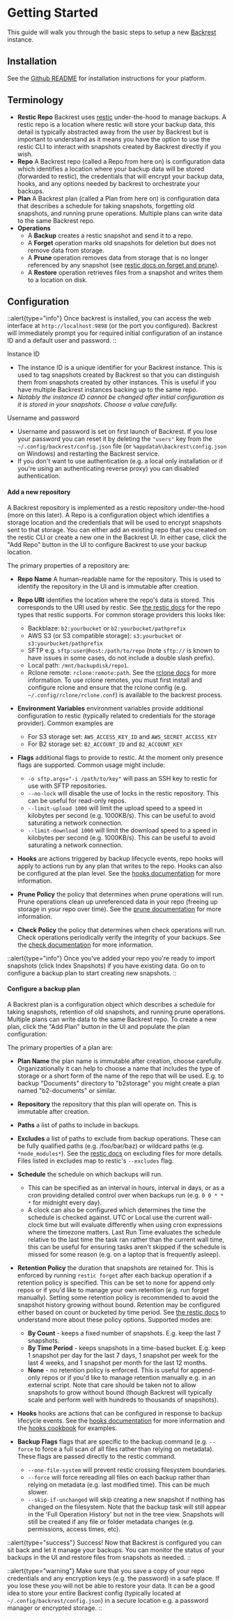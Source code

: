 # Getting Started

This guide will walk you through the basic steps to setup a new [Backrest](https://github.com/garethgeorge/backrest) instance.

## Installation

See the <a href="https://github.com/garethgeorge/backrest" target="_blank">Github README</a> for installation instructions for your platform.

## Terminology

- **Restic Repo** Backrest uses [restic](https://restic.net) under-the-hood to manage backups. A restic repo is a location where restic will store your backup data, this detail is typically abstracted away from the user by Backrest but is important to understand as it means you have the option to use the restic CLI to interact with snapshots created by Backrest directly if you wish.
- **Repo** A Backrest repo (called a Repo from here on) is configuration data which identifies a location where your backup data will be stored (forwarded to restic), the credentials that will encrypt your backup data, hooks, and any options needed by backrest to orchestrate your backups.
- **Plan** A Backrest plan (called a Plan from here on) is configuration data that describes a schedule for taking snapshots, forgetting old snapshots, and running prune operations. Multiple plans can write data to the same Backrest repo.
- **Operations**
  - A **Backup** creates a restic snapshot and send it to a repo.
  - A **Forget** operation marks old snapshots for deletion but does not remove data from storage.
  - A **Prune** operation removes data from storage that is no longer referenced by any snapshot (see [restic docs on forget and prune](https://restic.readthedocs.io/en/latest/060_forget.html)).
  - A **Restore** operation retrieves files from a snapshot and writes them to a location on disk.

## Configuration

::alert{type="info"}
Once backrest is installed, you can access the web interface at `http://localhost:9898` (or the port you configured). Backrest will immediately prompt you for required initial configuration of an instance ID and a default user and password.
::

Instance ID

 * The instance ID is a unique identifier for your Backrest instance. This is used to tag snapshots created by Backrest so that you can distinguish them from snapshots created by other instances. This is useful if you have multiple Backrest instances backing up to the same repo.
 * *Notably the instance ID cannot be changed after initial configuration as it is stored in your snapshots. Choose a value carefully.*

Username and password

 * Username and password is set on first launch of Backrest. If you lose your password you can reset it by deleting the `"users"` key from the `~/.config/backrest/config.json` file (or `%appdata%\backrest\config.json` on Windows) and restarting the Backrest service.
 * If you don't want to use authentication (e.g. a local only installation or if you're using an authenticating reverse proxy) you can disabled authentication.


#### Add a new repository

A Backrest repository is implemented as a restic repository under-the-hood (more on this later). A Repo is a configuration object which identifies a storage location and the credentials that will be used to encrypt snapshots sent to that storage. You can either add an existing repo that you created on the restic CLI or create a new one in the Backrest UI. In either case, click the "Add Repo" button in the UI to configure Backrest to use your backup location.

The primary properties of a repository are:

- **Repo Name** A human-readable name for the repository. This is used to identify the repository in the UI and is immutable after creation.

- **Repo URI** identifies the location where the repo's data is stored. This corresponds to the URI used by restic. See [the restic docs](https://restic.readthedocs.io/en/stable/030_preparing_a_new_repo.html) for the repo types that restic supports. For common storage providers this looks like:

  - Backblaze: `b2:yourbucket` or `b2:yourbucket/pathprefix`
  - AWS S3 (or S3 compatible storage): `s3:yourbucket` or `s3:yourbucket/pathprefix`
  - SFTP e.g. `sftp:user@host:/path/to/repo` (note `sftp://` is known to have issues in some cases, do not include a double slash prefix).
  - Local path: `/mnt/backupdisk/repo1`.
  - Rclone remote: `rclone:remote:path`. See the [rclone docs](https://rclone.org/docs/) for more information. To use rclone remotes, you must first install and configure rclone and ensure that the rclone config (e.g. `~/.config/rclone/rclone.conf`) is available to the backrest process.

- **Environment Variables** environment variables provide additional configuration to restic (typically related to credentials for the storage provider). Common examples are

  - For S3 storage set: `AWS_ACCESS_KEY_ID` and `AWS_SECRET_ACCESS_KEY`
  - For B2 storage set: `B2_ACCOUNT_ID` and `B2_ACCOUNT_KEY`

- **Flags** additional flags to provide to restic. At the moment only presence flags are supported. Common usage might include:

  - `-o sftp.args="-i /path/to/key"` will pass an SSH key to restic for use with SFTP repositories.
  - `--no-lock` will disable the use of locks in the restic repository. This can be useful for read-only repos.
  - `--limit-upload 1000` will limit the upload speed to a speed in kilobytes per second (e.g. 1000KB/s). This can be useful to avoid saturating a network connection.
  - `--limit-download 1000` will limit the download speed to a speed in kilobytes per second (e.g. 1000KB/s). This can be useful to avoid saturating a network connection.

- **Hooks** are actions triggered by backup lifecycle events, repo hooks will apply to actions run by any plan that writes to the repo. Hooks can also be configured at the plan level. See the [hooks documentation](/docs/hooks) for more information.

- **Prune Policy** the policy that determines when prune operations will run. Prune operations clean up unreferenced data in your repo (freeing up storage in your repo over time). See the [prune documentation](/docs/operations#prune) for more information.
- **Check Policy** the policy that determines when check operations will run. Check operations periodically verify the integrity of your backups. See the [check documentation](/docs/operations#check) for more information.

::alert{type="info"}
Once you've added your repo you're ready to import snapshots (click Index Snapshots) if you have existing data. Go on to configure a backup plan to start creating new snapshots.
::

#### Configure a backup plan

A Backrest plan is a configuration object which describes a schedule for taking snapshots, retention of old snapshots, and running prune operations. Multiple plans can write data to the same Backrest repo. To create a new plan, click the "Add Plan" button in the UI and populate the plan configuration:

The primary properties of a plan are:

- **Plan Name** the plan name is immutable after creation, choose carefully. Organizationally it can help to choose a name that includes the type of storage or a short form of the name of the repo that will be used. E.g. to backup "Documents" directory to "b2storage" you might create a plan named "b2-documents" or similar.

- **Repository** the repository that this plan will operate on. This is immutable after creation.

- **Paths** a list of paths to include in backups.

- **Excludes** a list of paths to exclude from backup operations. These can be fully qualified paths (e.g. /foo/bar/baz) or wildcard paths (e.g. `*node_modules*`). See the [restic docs](https://restic.readthedocs.io/en/latest/040_backup.html#excluding-files) on excluding files for more details. Files listed in excludes map to restic's `--excludes` flag.

- **Schedule** the schedule on which backups will run. 
  
  - This can be specified as an interval in hours, interval in days, or as a cron providing detailed control over when backups run (e.g. `0 0 * * *` for midnight every day). 
  - A clock can also be configured which determines the time the schedule is checked against. UTC or Local use the current wall-clock time but will evaluate differently when using cron expressions where the timezone matters. Last Run Time evaluates the schedule relative to the last time the task ran rather than the current wall time, this can be useful for ensuring tasks aren't skipped if the schedule is missed for some reason (e.g. on a laptop that is frequently asleep).

- **Retention Policy** the duration that snapshots are retained for. This is enforced by running `restic forget` after each backup operation if a retention policy is specified. This can be set to none for append only repos or if you'd like to manage your own retention (e.g. run forget manually). Setting some retention policy is recommended to avoid the snapshot history growing without bound. Retention may be configured either based on count or bucketed by time period. See [the restic docs](https://restic.readthedocs.io/en/latest/060_forget.html#removing-snapshots-according-to-a-policy) to understand more about these policy options. Supported modes are:

  - **By Count** - keeps a fixed number of snapshots. E.g. keep the last 7 snapshots.
  - **By Time Period** - keeps snapshots in a time-based bucket. E.g. keep 1 snapshot per day for the last 7 days, 1 snapshot per week for the last 4 weeks, and 1 snapshot per month for the last 12 months.
  - **None** - no retention policy is enforced. This is useful for append-only repos or if you'd like to manage retention manually e.g. in an external script. Note that care should be taken not to allow snapshots to grow without bound (though Backrest will typically scale and perform well with hundreds to thousands of snapshots).

- **Hooks** hooks are actions that can be configured in response to backup lifecycle events. See the [hooks documentation](/docs/hooks) for more information and the [hooks cookbook](/cookbooks/command-hook-examples) for examples.
- **Backup Flags** flags that are specific to the backup command (e.g. `--force` to force a full scan of all files rather than relying on metadata). These flags are passed directly to the restic command.
  - `--one-file-system` will prevent restic crossing filesystem boundaries.
  - `--force` will force rereading all files on each backup rather than relying on metadata (e.g. last modified time). This can be much slower.
  - `--skip-if-unchanged` will skip creating a new snapshot if nothing has changed on the filesystem. Note that the backup task will still appear in the 'Full Operation History' but not in the tree view. Snapshots will still be created if any file or folder metadata changes (e.g. permissions, access times, etc).

::alert{type="success"}
Success! Now that Backrest is configured you can sit back and let it manage your backups. You can monitor the status of your backups in the UI and restore files from snapshots as needed.
::

::alert{type="warning"}
Make sure that you save a copy of your repo credentials and any encryption keys (e.g. the password) in a safe place. If you lose these you will not be able to restore your data. It can be a good idea to store your entire Backrest config (typically located at `~/.config/backrest/config.json`) in a secure location e.g. a password manager or encrypted storage.
::
